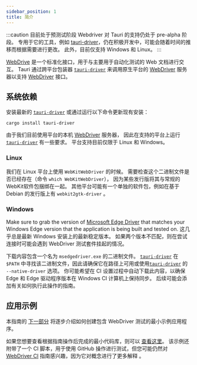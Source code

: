```yaml
---
sidebar_position: 1
title: 简介
---
```


:::caution 目前处于预测试阶段
Webdriver 对 Tauri 的支持仍处于 pre-alpha 阶段。 专用于它的工具，例如 [tauri-driver][]，仍在积极开发中，可能会随着时间的推移而根据需要进行更改。 此外，目前仅支持 Windows 和 Linux。
:::

[WebDrive][] 是一个标准化接口，用于与主要用于自动化测试的 Web 文档进行交互。 Tauri 通过跨平台包装器 [`tauri-driver`][] 来调用原生平台的 [WebDriver][] 服务器以支持 [WebDriver][] 接口。

## 系统依赖

安装最新的 [`tauri-driver`][] 或通过运行以下命令更新现有安装：

```shell
cargo install tauri-driver
```

由于我们目前使用平台的本机 [WebDriver][] 服务器， 因此在支持的平台上运行 [`tauri-driver`][] 有一些要求。 平台支持目前仅限于 Linux 和 Windows。

### Linux

我们在 Linux 平台上使用 `WebKitWebDriver` 的时候。 需要检查这个二进制文件是否已经存在（命令 `which WebKitWebDriver`）， 因为某些发行版将其与常规的WebKit软件包捆绑在一起。 其他平台可能有一个单独的软件包，例如在基于 Debian 的发行版上有 `webkit2gtk-driver` 。

### Windows

Make sure to grab the version of [Microsoft Edge Driver][] that matches your Windows Edge version that the application is being built and tested on. 这几乎总是最新 Windows 安装上的最新稳定版本。 如果两个版本不匹配，则在尝试连接时可能会遇到 WebDriver 测试套件挂起的情况。

下载内容包含一个名为 `msedgedriver.exe` 的二进制文件。 [`tauri-driver`][] 在 `$PATH` 中寻找该二进制文件，因此请确保它在路径上可用或使用[`tauri-driver`][] 的 `--native-driver` 选项。 你可能希望在 CI 设置过程中自动下载此内容，以确保 Edge 和 Edge 驱动程序版本在 Windows CI 计算机上保持同步。 后续可能会添加有关如何执行此操作的指南。

## 应用示例

本指南的 [下一部分](example/setup) 将逐步介绍如何创建包含 WebDriver 测试的最小示例应用程序。

如果您想要查看根据指南操作后完成的最小代码库，则可以 <a href="https://github.com/chippers/hello_tauri" target="_blank">查看这里</a>。 该示例还附带了一个 CI 脚本，用于使用 GitHub 操作进行测试，但您可能仍然对 [WebDriver CI](ci) 指南感兴趣，因为它对概念进行了更多解释 。

[WebDrive]: https://www.w3.org/TR/webdriver/

[WebDriver]: https://www.w3.org/TR/webdriver/
[`tauri-driver`]: https://crates.io/crates/tauri-driver
[tauri-driver]: https://crates.io/crates/tauri-driver
[Microsoft Edge Driver]: https://developer.microsoft.com/en-us/microsoft-edge/tools/webdriver/
